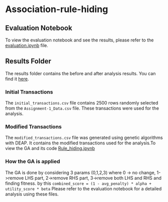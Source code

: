 # Association-rule-hiding

## Evaluation Notebook
To view the evaluation notebook and see the results, please refer to the [evaluation.ipynb](evaluation.ipynb) file.

## Results Folder
The results folder contains the before and after analysis results. You can find it [here](results/).

### Initial Transactions
The `initial_transactions.csv` file contains 2500 rows randomly selected from the `Assignment-1_Data.csv` file. These transactions were used for the analysis.

### Modified Transactions
The `modified_transactions.csv` file was generated using genetic algorithms with DEAP. It contains the modified transactions used for the analysis.To view the GA and its code [Rule_hiding.ipynb](Rule_hiding.ipynb)

### How the GA is applied
The GA is done by considering 3 params (0,1,2,3) where 0 -> no change, 1->remove LHS part, 2->remove RHS part, 3->remove both LHS and RHS and  finding fitness. by this ```combined_score = (1 - avg_penalty) * alpha + utility_score * beta```
Please refer to the evaluation notebook for a detailed analysis using these files.
